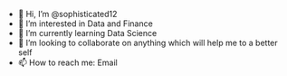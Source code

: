 - 👋 Hi, I’m @sophisticated12
- 👀 I’m interested in Data and Finance
- 🌱 I’m currently learning Data Science
- 💞️ I’m looking to collaborate on anything which will help me to a better self
- 📫 How to reach me: Email

<!---
sophisticated12/sophisticated12 is a ✨ special ✨ repository because its `README.md` (this file) appears on your GitHub profile.
You can click the Preview link to take a look at your changes.
--->
